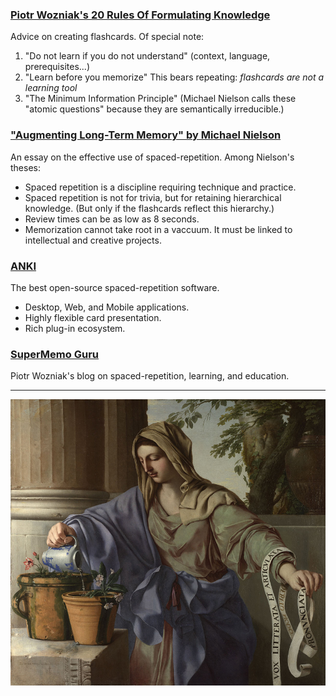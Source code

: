 ### [Piotr Wozniak's 20 Rules Of Formulating Knowledge](https://super-memory.com/articles/20rules.htm)

Advice on creating flashcards.
Of special note:

1. "Do not learn if you do not understand" (context, language, prerequisites...)
2. "Learn before you memorize" This bears repeating: *flashcards are not a learning tool*
4. "The Minimum Information Principle" (Michael Nielson calls these "atomic questions" because they are semantically irreducible.)

### ["Augmenting Long-Term Memory" by Michael Nielson](http://augmentingcognition.com/ltm.html)

An essay on the effective use of spaced-repetition. Among Nielson's theses:

- Spaced repetition is a discipline requiring technique and practice.
- Spaced repetition is not for trivia, but for retaining hierarchical knowledge. (But only if the flashcards
reflect this hierarchy.)
- Review times can be as low as 8 seconds.
- Memorization cannot take root in a vaccuum. It must be linked to intellectual and creative projects.

### [ANKI](https://apps.ankiweb.net/)

The best open-source spaced-repetition software.

- Desktop, Web, and Mobile applications.
- Highly flexible card presentation.
- Rich plug-in ecosystem. 

### [SuperMemo Guru](https://supermemo.guru/wiki/SuperMemo_Guru)

Piotr Wozniak's blog on spaced-repetition, learning, and education.

-------------------------------------------------------------------------------------------

!["Allegory of Grammar"](./assets/laurent-de-la-hyre-allegory-of-grammar.jpg "Allegory of Grammar by Laurent de la Hyre, National Gallery, London.")
